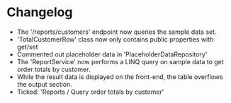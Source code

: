 # Changelog

* The '/reports/customers' endpoint now queries the sample data set.
* 'TotalCustomerRow' class now only contains public properties with get/set
* Commented out placeholder data in 'PlaceholderDataRepository'
* The 'ReportService' now performs a LINQ query on sample data to get order totals by customer.
* While the result data is displayed on the front-end, the table overflows the output section.
* Ticked: 'Reports / Query order totals by customer'